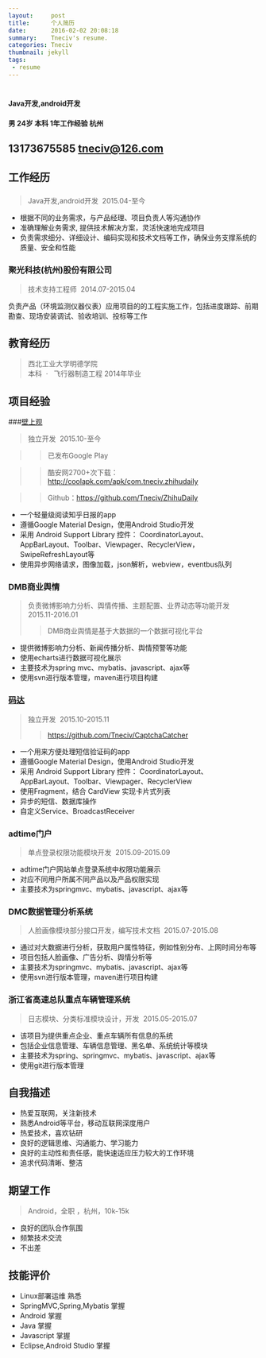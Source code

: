 ```yaml
---
layout:     post
title:      个人简历
date:       2016-02-02 20:08:18
summary:    Tneciv's resume.
categories: Tneciv
thumbnail: jekyll
tags:
 - resume
---
```


#
#### Java开发,android开发
#### 男 24岁 本科 1年工作经验 杭州   
## 13173675585  tneciv@126.com  

## 工作经历   

###  	

> Java开发,android开发  	2015.04-至今  

* 根据不同的业务需求，与产品经理、项目负责人等沟通协作 
* 准确理解业务需求, 提供技术解决方案，灵活快速地完成项目  
* 负责需求细分、详细设计、编码实现和技术文档等工作，确保业务支撑系统的质量、安全和性能 

### 聚光科技(杭州)股份有限公司  	

> 技术支持工程师  	2014.07-2015.04  

负责产品（环境监测仪器仪表）应用项目的的工程实施工作，包括进度跟踪、前期勘查、现场安装调试、验收培训、投标等工作 

## 教育经历  

> 西北工业大学明德学院  	
本科  ·   飞行器制造工程 	2014年毕业  

## 项目经验  

###[壁上观](http://coolapk.com/apk/com.tneciv.zhihudaily) 	
> 独立开发  	2015.10-至今  

>> 已发布Google Play 

>> 酷安网2700+次下载：http://coolapk.com/apk/com.tneciv.zhihudaily 

>> Github：https://github.com/Tneciv/ZhihuDaily
 
* 一个轻量级阅读知乎日报的app
* 遵循Google Material Design，使用Android Studio开发  
* 采用 Android Support Library 控件： CoordinatorLayout、AppBarLayout、Toolbar、Viewpager、RecyclerView，SwipeRefreshLayout等
* 使用异步网络请求，图像加载，json解析，webview，eventbus队列 

### DMB商业舆情 	
> 负责微博影响力分析、舆情传播、主题配置、业界动态等功能开发  	2015.11-2016.01  
>> DMB商业舆情是基于大数据的一个数据可视化平台

* 提供微博影响力分析、新闻传播分析、舆情预警等功能 
* 使用echarts进行数据可视化展示 
* 主要技术为spring mvc、mybatis、javascript、ajax等 
* 使用svn进行版本管理，maven进行项目构建 

### [码达](https://github.com/Tneciv/CaptchaCatcher) 	
> 独立开发  	2015.10-2015.11  
>> https://github.com/Tneciv/CaptchaCatcher 

* 一个用来方便处理短信验证码的app 
* 遵循Google Material Design，使用Android Studio开发 
* 采用 Android Support Library 控件： CoordinatorLayout、AppBarLayout、Toolbar、Viewpager、RecyclerView 
* 使用Fragment，结合 CardView 实现卡片式列表 
* 异步的短信、数据库操作 
* 自定义Service、BroadcastReceiver 

### adtime门户 	
> 单点登录权限功能模块开发  	2015.09-2015.09 
 
* adtime门户网站单点登录系统中权限功能展示 
* 对应不同用户所属不同产品以及产品权限实现 
* 主要技术为springmvc、mybatis、javascript、ajax等 

### DMC数据管理分析系统 	
> 人脸画像模块部分接口开发，编写技术文档  	2015.07-2015.08 
 
* 通过对大数据进行分析，获取用户属性特征，例如性别分布、上网时间分布等 
* 项目包括人脸画像、广告分析、舆情分析等 
* 主要技术为springmvc、mybatis、javascript、ajax等 
* 使用svn进行版本管理，maven进行项目构建 

### 浙江省高速总队重点车辆管理系统 	
> 日志模块、分类标准模块设计，开发  	2015.05-2015.07 
 
* 该项目为提供重点企业、重点车辆所有信息的系统 
* 包括企业信息管理、车辆信息管理、黑名单、系统统计等模块 
* 主要技术为spring、springmvc、mybatis、javascript、ajax等 
* 使用git进行版本管理 

## 自我描述  

* 热爱互联网，关注新技术 
* 熟悉Android等平台，移动互联网深度用户
* 热爱技术，喜欢钻研 
* 良好的逻辑思维、沟通能力、学习能力 
* 良好的主动性和责任感，能快速适应压力较大的工作环境
* 追求代码清晰、整洁 

## 期望工作  

> Android，全职 ，杭州，10k-15k   
 
* 良好的团队合作氛围
* 频繁技术交流 
* 不出差

## 技能评价 
 
* Linux部署运维 熟悉 
* SpringMVC,Spring,Mybatis 掌握 
* Android 掌握 
* Java 掌握
* Javascript 掌握 
* Eclipse,Android Studio 掌握 